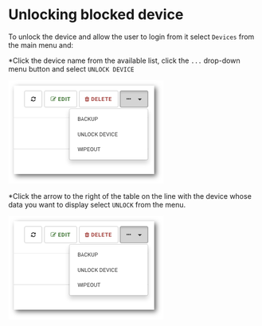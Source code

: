 # Unlocking blocked device

To unlock the device and allow the user to login from it select `Devices` from the main menu and:

\*Click the device name from the available list, click the `...` drop-down menu button and select `UNLOCK DEVICE`

![](../../.gitbook/assets/device_menu_unlock_s.png)

\*Click the arrow to the right of the table on the line with the device whose data you want to display select `UNLOCK` from the menu.

![](../../.gitbook/assets/device_menu_unlock_s%20%283%29.png)

